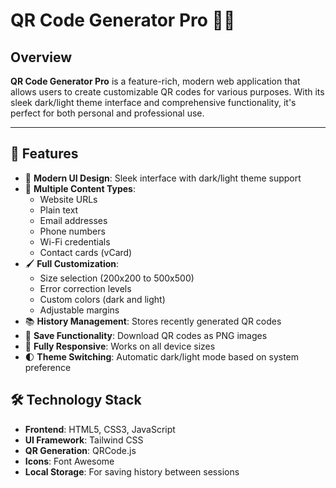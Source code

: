 # QR Code Generator Pro 🧾✨

## Overview
**QR Code Generator Pro** is a feature-rich, modern web application that allows users to create customizable QR codes for various purposes. With its sleek dark/light theme interface and comprehensive functionality, it's perfect for both personal and professional use.

---

## 🚀 Features

- 🎨 **Modern UI Design**: Sleek interface with dark/light theme support  
- 🔧 **Multiple Content Types**:
  - Website URLs  
  - Plain text  
  - Email addresses  
  - Phone numbers  
  - Wi-Fi credentials  
  - Contact cards (vCard)  
- 🖌️ **Full Customization**:
  - Size selection (200x200 to 500x500)  
  - Error correction levels  
  - Custom colors (dark and light)  
  - Adjustable margins  
- 📚 **History Management**: Stores recently generated QR codes  
- 💾 **Save Functionality**: Download QR codes as PNG images  
- 📱 **Fully Responsive**: Works on all device sizes  
- 🌓 **Theme Switching**: Automatic dark/light mode based on system preference  

## 🛠️ Technology Stack

- **Frontend**: HTML5, CSS3, JavaScript  
- **UI Framework**: Tailwind CSS  
- **QR Generation**: QRCode.js  
- **Icons**: Font Awesome  
- **Local Storage**: For saving history between sessions  